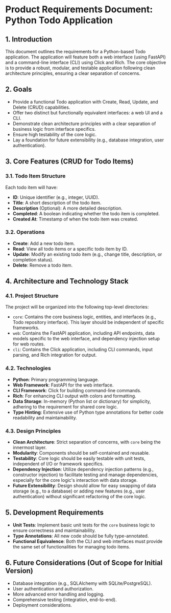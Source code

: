# Product Requirements Document: Python Todo Application

## 1. Introduction

This document outlines the requirements for a Python-based Todo application. The application will feature both a web interface (using FastAPI) and a command-line interface (CLI) using Click and Rich. The core objective is to provide a robust, modular, and testable application following clean architecture principles, ensuring a clear separation of concerns.

## 2. Goals

- Provide a functional Todo application with Create, Read, Update, and Delete (CRUD) capabilities.
- Offer two distinct but functionally equivalent interfaces: a web UI and a CLI.
- Demonstrate clean architecture principles with a clear separation of business logic from interface specifics.
- Ensure high testability of the core logic.
- Lay a foundation for future extensibility (e.g., database integration, user authentication).

## 3. Core Features (CRUD for Todo Items)

### 3.1. Todo Item Structure

Each todo item will have:
- **ID**: Unique identifier (e.g., integer, UUID).
- **Title**: A short description of the todo item.
- **Description** (Optional): A more detailed description.
- **Completed**: A boolean indicating whether the todo item is completed.
- **Created At**: Timestamp of when the todo item was created.

### 3.2. Operations

- **Create**: Add a new todo item.
- **Read**: View all todo items or a specific todo item by ID.
- **Update**: Modify an existing todo item (e.g., change title, description, or completion status).
- **Delete**: Remove a todo item.

## 4. Architecture and Technology Stack

### 4.1. Project Structure

The project will be organized into the following top-level directories:
- `core`: Contains the core business logic, entities, and interfaces (e.g., Todo repository interface). This layer should be independent of specific frameworks.
- `web`: Contains the FastAPI application, including API endpoints, data models specific to the web interface, and dependency injection setup for web routes.
- `cli`: Contains the Click application, including CLI commands, input parsing, and Rich integration for output.

### 4.2. Technologies

- **Python**: Primary programming language.
- **Web Framework**: FastAPI for the web interface.
- **CLI Framework**: Click for building command-line commands.
- **Rich**: For enhancing CLI output with colors and formatting.
- **Data Storage**: In-memory (Python list or dictionary) for simplicity, adhering to the requirement for shared core logic.
- **Type Hinting**: Extensive use of Python type annotations for better code readability and maintainability.

### 4.3. Design Principles

- **Clean Architecture**: Strict separation of concerns, with `core` being the innermost layer.
- **Modularity**: Components should be self-contained and reusable.
- **Testability**: Core logic should be easily testable with unit tests, independent of I/O or framework specifics.
- **Dependency Injection**: Utilize dependency injection patterns (e.g., constructor injection) to facilitate testing and manage dependencies, especially for the core logic's interaction with data storage.
- **Future Extensibility**: Design should allow for easy swapping of data storage (e.g., to a database) or adding new features (e.g., user authentication) without significant refactoring of the core logic.

## 5. Development Requirements

- **Unit Tests**: Implement basic unit tests for the `core` business logic to ensure correctness and maintainability.
- **Type Annotations**: All new code should be fully type-annotated.
- **Functional Equivalence**: Both the CLI and web interfaces must provide the same set of functionalities for managing todo items.

## 6. Future Considerations (Out of Scope for Initial Version)

- Database integration (e.g., SQLAlchemy with SQLite/PostgreSQL).
- User authentication and authorization.
- More advanced error handling and logging.
- Comprehensive testing (integration, end-to-end).
- Deployment considerations. 